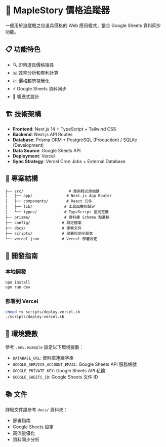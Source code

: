 # 🍁 MapleStory 價格追蹤器

一個用於追蹤楓之谷道具價格的 Web 應用程式，整合 Google Sheets 資料同步功能。

## 📋 功能特色

- 🔍 即時道具價格搜尋
- 📊 效率分析和套利計算  
- 📈 價格趨勢視覺化
- ⚡ Google Sheets 資料同步
- 📱 響應式設計

## 🏗️ 技術架構

- **Frontend**: Next.js 14 + TypeScript + Tailwind CSS
- **Backend**: Next.js API Routes
- **Database**: Prisma ORM + PostgreSQL (Production) / SQLite (Development)
- **Data Source**: Google Sheets API
- **Deployment**: Vercel
- **Sync Strategy**: Vercel Cron Jobs + External Database

## 📁 專案結構

```
├── src/                    # 應用程式原始碼
│   ├── app/               # Next.js App Router
│   ├── components/        # React 元件
│   ├── lib/              # 工具函數和設定
│   └── types/            # TypeScript 型別定義
├── prisma/               # 資料庫 Schema 和遷移
├── config/              # 設定檔案
├── docs/                # 專案文件
├── scripts/             # 部署和同步腳本
└── vercel.json          # Vercel 部署設定
```

## 🚀 開發指南

### 本地開發
```bash
npm install
npm run dev
```

### 部署到 Vercel
```bash
chmod +x scripts/deploy-vercel.sh
./scripts/deploy-vercel.sh
```

## 📝 環境變數

參考 `.env.example` 設定以下環境變數：
- `DATABASE_URL`: 資料庫連線字串
- `GOOGLE_SERVICE_ACCOUNT_EMAIL`: Google Sheets API 服務帳號
- `GOOGLE_PRIVATE_KEY`: Google Sheets API 私鑰
- `GOOGLE_SHEETS_ID`: Google Sheets 文件 ID

## 📚 文件

詳細文件請參考 `docs/` 資料夾：
- 部署指南
- Google Sheets 設定
- 高流量優化
- 資料同步分析
